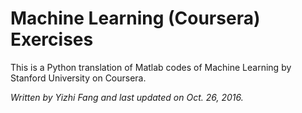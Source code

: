 # Machine Learning (Coursera) Exercises

This is a Python translation of Matlab codes of Machine Learning by Stanford University on Coursera.

_Written by Yizhi Fang and last updated on Oct. 26, 2016._
